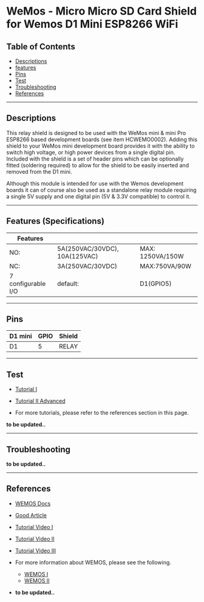 # WeMos - Micro Micro SD Card Shield for Wemos D1 Mini ESP8266 WiFi

## Table of Contents

-   [Descriptions](#descriptions)
-   [features](#features)
-   [Pins](#pins)
-   [Test](#test-code)
-   [Troubleshooting](#troubleshooting)
-   [References](#references)

---

## Descriptions

This relay shield is designed to be used with the WeMos mini & mini Pro ESP8266 based development boards (see item HCWEMO0002). Adding this shield to your WeMos mini development board provides it with the ability to switch high voltage, or high power devices from a single digital pin. Included with the shield is a set of header pins which can be optionally fitted (soldering required) to allow for the shield to be easily inserted and removed from the D1 mini.

Although this module is intended for use with the Wemos development boards it can of course also be used as a standalone relay module requiring a single 5V supply and one digital pin (5V & 3.3V compatible) to control it.

---

## Features (Specifications)

| Features           |                               |                  |
| ------------------ | ----------------------------- | ---------------- |
| NO:                | 5A(250VAC/30VDC), 10A(125VAC) | MAX: 1250VA/150W |
| NC:                | 3A(250VAC/30VDC)              | MAX:750VA/90W    |
| 7 configurable I/O | default:                      | D1(GPIO5)        |

---

## Pins

| D1 mini | GPIO | Shield |
| ------- | ---- | ------ |
| D1      | 5    | RELAY  |

---

## Test

-   [Tutorial I](https://forum.hobbycomponents.com/viewtopic.php?t=2127)
-   [Tutorial II Advanced](https://www.instructables.com/WEMOS-D1-3-Relay-Trigger-Board/)

-   For more tutorials, please refer to the references section in this page.

**to be updated..**

---

## Troubleshooting

**to be updated..**

---

## References

-   [WEMOS Docs](https://www.wemos.cc/en/latest/d1_mini_shield/relay.html)
-   [Good Article](https://diyi0t.com/relay-tutorial-for-arduino-and-esp8266)
-   [Tutorial Video I](https://youtu.be/7yeuK1whV9E)
-   [Tutorial Video II](https://www.youtube.com/watch?v=g_4RIgyBrGU)
-   [Tutorial Video III](https://www.youtube.com/watch?v=GykA_7QmoXE)

-   For more information about WEMOS, please see the following.

    -   [WEMOS I](https://www.youtube.com/watch?v=G73fiaOpUAc)
    -   [WEMOS II](https://www.youtube.com/watch?v=TKN9WmunCQU)

-   **to be updated..**
